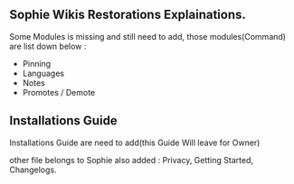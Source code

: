 ## Sophie Wikis Restorations Explainations.

Some Modules is missing and still need to add,
those modules(Command) are list down below :

- Pinning
- Languages
- Notes
- Promotes / Demote

## Installations Guide 

Installations Guide are need to add(this Guide Will leave for Owner)

other file belongs to Sophie also added : Privacy, Getting Started, Changelogs.
